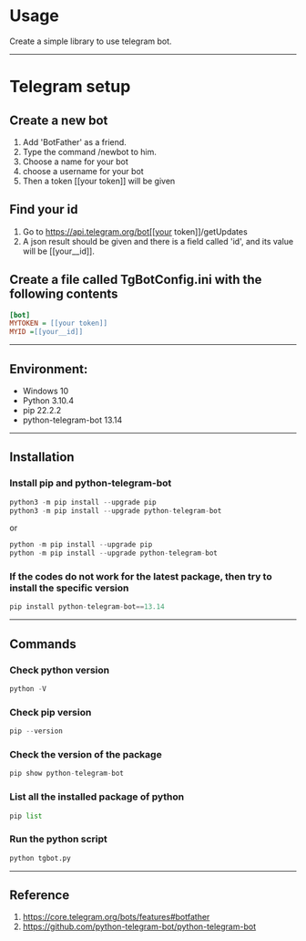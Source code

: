 # Usage
Create a simple library to use telegram bot.

---

# Telegram setup
## Create a new bot
1. Add 'BotFather' as a friend.
2. Type the command /newbot to him.
3. Choose a name for your bot
4. choose a username for your bot
5. Then a token [[your token]] will be given

## Find your id
1. Go to https://api.telegram.org/bot[[your token]]/getUpdates
2. A json result should be given and there is a field called 'id', and its value will be [[your__id]].

## Create a file called TgBotConfig.ini with the following contents
```ini
[bot]
MYTOKEN = [[your token]]
MYID =[[your__id]]
```

---

## Environment:
- Windows 10
- Python 3.10.4
- pip 22.2.2
- python-telegram-bot 13.14

---

## Installation
### Install pip and python-telegram-bot
```python
python3 -m pip install --upgrade pip
python3 -m pip install --upgrade python-telegram-bot
``` 
or
```python
python -m pip install --upgrade pip
python -m pip install --upgrade python-telegram-bot
```

### If the codes do not work for the latest package, then try to install the specific version
```python
pip install python-telegram-bot==13.14
``` 

---

## Commands
### Check python version
```python
python -V
```

### Check pip version
```python
pip --version
```

### Check the version of the package
```python
pip show python-telegram-bot
```

### List all the installed package of python
```python
pip list
```

### Run the python script
```python
python tgbot.py
``` 

---

## Reference
1. https://core.telegram.org/bots/features#botfather
2. https://github.com/python-telegram-bot/python-telegram-bot